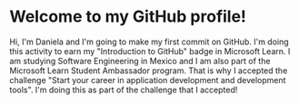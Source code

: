# Welcome to my GitHub profile!
Hi, I'm Daniela and I'm going to make my first commit on GitHub. I'm doing this activity to earn my "Introduction to GitHub" badge in Microsoft Learn.
I am studying Software Engineering in Mexico and I am also part of the Microsoft Learn Student Ambassador program. 
That is why I accepted the challenge "Start your career in application development and development tools". 
I'm doing this as part of the challenge that I accepted!
